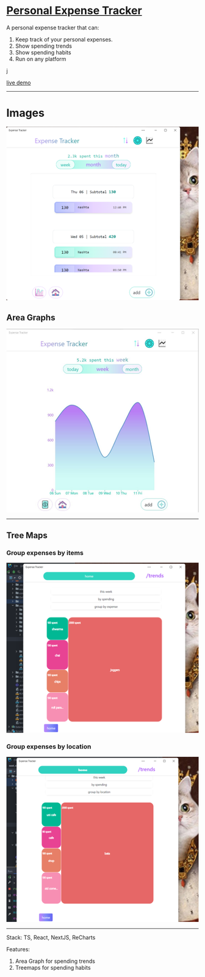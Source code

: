 # [Personal Expense Tracker](https://next-tracker-ahmadkhudai.vercel.app/)
A personal expense tracker that can:

1. Keep track of your personal expenses.
2. Show spending trends
3. Show spending habits
4. Run on any platform

j

[live demo](https://next-tracker-ahmadkhudai.vercel.app/)

___

# Images
<img src="etc/home_exp.png">


## Area Graphs
<img src="etc/home_graph.jpg">

___

## Tree Maps

### Group expenses by items
<img src="etc/group_exp_by_spending.png">

### Group expenses by location
<img src="etc/group_loc_by_spending.png">

___
Stack:
TS, React, NextJS, ReCharts

Features:
1. Area Graph for spending trends
2. Treemaps for spending habits


